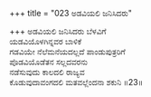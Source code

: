 +++
title = "023 ಅಡವಿಯಲಿ ಜನಿಸಿದರು"

+++
ಅಡವಿಯಲಿ ಜನಿಸಿದರು ಬೆಳವಿಗೆ  
ಯಡವಿಯೊಳಗಿನ್ನವರ ಬಾಳಿಕೆ  
ಗಡವಿಯೇ ನೆಲೆಮನೆಯದಲ್ಲದೆ ಪಾಂಡುಪುತ್ರರಿಗೆ   
ಪೊಡವಿಯೊಡೆತನ ಸಲ್ಲದವರನು  
ನಡೆಸುವುದು ಕಾಲದಲಿ ರಾಜ್ಯವ  
ಕೊಡುವುದಾವಂಗದಲಿ ಮತವಲ್ಲೆಂದನಾ ಶಕುನಿ     ॥23॥